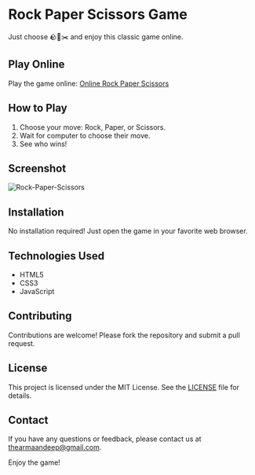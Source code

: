 # Rock Paper Scissors Game

Just choose 🪨📃✂️ and enjoy this classic game online. 

## Play Online

Play the game online: [Online Rock Paper Scissors](https://rock-paper-scissors-game-a.netlify.app/)

## How to Play

1. Choose your move: Rock, Paper, or Scissors.
2. Wait for computer to choose their move.
3. See who wins!

## Screenshot
![Rock-Paper-Scissors](screenshot.png)

## Installation

No installation required! Just open the game in your favorite web browser.

## Technologies Used

- HTML5
- CSS3
- JavaScript

## Contributing

Contributions are welcome! Please fork the repository and submit a pull request.

## License

This project is licensed under the MIT License. See the [LICENSE](LICENSE) file for details.

## Contact

If you have any questions or feedback, please contact us at [thearmaandeep@gmail.com](mailto:thearmaandeep@gmail.com).

Enjoy the game!


